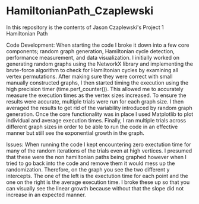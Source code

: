 # HamiltonianPath_Czaplewski
In this repository is the contents of Jason Czaplewski's Project 1 Hamiltonian Path

Code Development:
When starting the code I broke it down into a few core components; random graph generation, Hamiltonian cycle detection, performance measurement, and data visualization. I initially worked on generating random graphs using the NetworkX library and implementing the brute-force algorithm to check for Hamiltonian cycles by examining all vertex permutations. After making sure they were correct with small manually constructed graphs, I then started timing the execution using the high precision timer (time.perf_counter()). This allowed me to accurately measure the execution times as the vertex sizes increased. To ensure the results were accurate, multiple trials were run for each graph size. I then averaged the results to get rid of the variability introduced by random graph generation. Once the core functionality was in place I used Matplotlib to plot individual and average execution times. Finally, I ran multiple trials across different graph sizes in order to be able to run the code in an effective manner but still see the exponential growth in the graph. 

Issues:
When running the code I kept encountering zero exectution time for many of the random iterations of the trials even at high vertices. I presumed that these were the non hamiltonian paths being graphed however when I tried to go back into the code and remove them it would mess up the randomization. Therefore, on the graph you see the two different y intercepts. The one of the left is the exectution time for each point and the one on the right is the average execution time. I broke these up so that you can visually see the linear growth because without that the slope did not increase in an expected manner.
